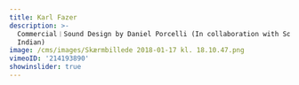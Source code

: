 ```yaml
---
title: Karl Fazer
description: >-
  Commercial︱Sound Design by Daniel Porcelli (In collaboration with Sound
  Indian)
image: /cms/images/Skærmbillede 2018-01-17 kl. 18.10.47.png
vimeoID: '214193890'
showinslider: true
---
```



















